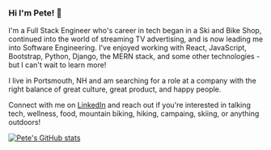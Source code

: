 ### Hi I'm Pete! 👋

I'm a Full Stack Engineer who's career in tech began in a Ski and Bike Shop, continued into the world of streaming TV advertising, and is now leading me into Software Engineering. I've enjoyed working with React, JavaScript, Bootstrap, Python, Django, the MERN stack, and some other technologies - but I can't wait to learn more!

I live in Portsmouth, NH and am searching for a role at a company with the right balance of great culture, great product, and happy people.

Connect with me on [LinkedIn](https://www.linkedin.com/in/peter-vallerie/) and reach out if you're interested in talking tech, wellness, food, mountain biking, hiking, campaing, skiing, or anything outdoors!

<!--
**pvallerie/pvallerie** is a ✨ _special_ ✨ repository because its `README.md` (this file) appears on your GitHub profile.

Here are some ideas to get you started:

- 🔭 I’m currently working on ...
- 🌱 I’m currently learning ...
- 👯 I’m looking to collaborate on ...
- 🤔 I’m looking for help with ...
- 💬 Ask me about ...
- 📫 How to reach me: ...
- 😄 Pronouns: ...
- ⚡ Fun fact: ...
-->

[![Pete's GitHub stats](https://github-readme-stats.vercel.app/api?username=pvallerie)](https://github.com/anuraghazra/github-readme-stats)

